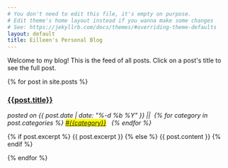```yaml
---
# You don't need to edit this file, it's empty on purpose.
# Edit theme's home layout instead if you wanna make some changes
# See: https://jekyllrb.com/docs/themes/#overriding-theme-defaults
layout: default
title: Eilleen's Personal Blog
---
```


Welcome to my blog! This is the feed of all posts. Click on a post's title to see the full post.


{% for post in site.posts %}
  <div id="post-short">
    <a href="{{site.url}}{{site.baseurl}}{{post.url}}">
      <h3>{{post.title}}</h3>
    </a>
    <i>posted on {{ post.date | date: "%-d %b %Y" }} ||&nbsp;
      {% for category in post.categories %}
        <mark><a href="{{site.url}}{{site.baseurl}}/categories/{{category}}/">#{{category}}</a></mark>
          &nbsp;
      {% endfor %}</i>
    <p>
      {% if post.excerpt %}
        {{ post.excerpt }}
      {% else %}
        {{ post.content }}
      {% endif %}
    </p>
  </div>
{% endfor %}
